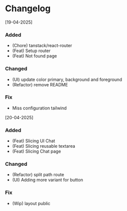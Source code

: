 # Changelog

[19-04-2025]

### Added

- (Chore) tanstack/react-router
- (Feat) Setup router
- (Feat) Not found page

### Changed

- (UI) update color primary, background and foreground
- (Refactor) remove README

### Fix

- Miss configuration tailwind

[20-04-2025]

### Added

- (Feat) Slicing UI Chat
- (Feat) Slicing reusable textarea
- (Feat) Slicing Chat page

### Changed

- (Refactor) split path route
- (UI) Adding more variant for button

### Fix

- (Wip) layout public
